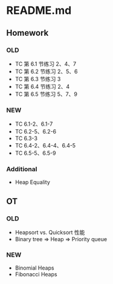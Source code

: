 # README.md

## Homework

### OLD
- TC 第 6.1 节练习 2、4、7
- TC 第 6.2 节练习 2、5、6
- TC 第 6.3 节练习 3
- TC 第 6.4 节练习 2、4
- TC 第 6.5 节练习 5、7、9

### NEW
- TC 6.1-2、6.1-7
- TC 6.2-5、6.2-6
- TC 6.3-3
- TC 6.4-2、6.4-4、6.4-5
- TC 6.5-5、6.5-9

### Additional
- Heap Equality

## OT

### OLD
- Heapsort vs. Quicksort 性能
- Binary tree => Heap => Priority queue

### NEW
- Binomial Heaps
- Fibonacci Heaps